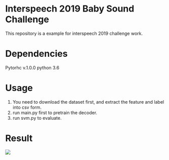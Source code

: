 # Interspeech 2019 Baby Sound Challenge
This repository is a example for interspeech 2019 challenge work.

# Dependencies
Pytorhc v.1.0.0
python 3.6

# Usage
1. You need to download the dataset first, and extract the feature and label into csv form.
2. run main.py first to pretrain the decoder.
3. run svm.py to evaluate.

# Result
![](images/result.png?raw=true)
